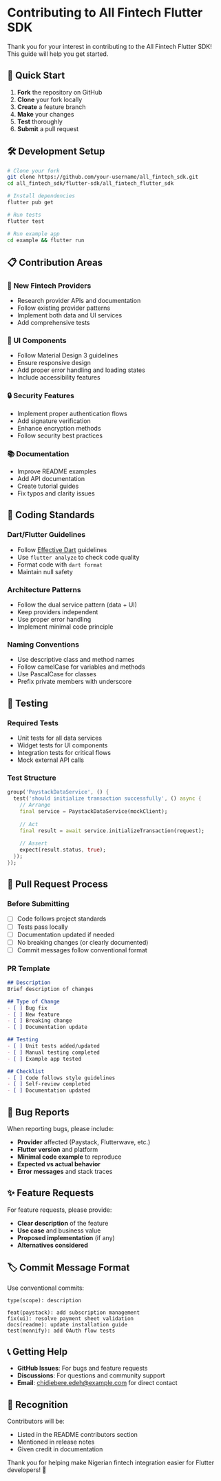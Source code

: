# Contributing to All Fintech Flutter SDK

Thank you for your interest in contributing to the All Fintech Flutter SDK! This guide will help you get started.

## 🚀 Quick Start

1. **Fork** the repository on GitHub
2. **Clone** your fork locally
3. **Create** a feature branch
4. **Make** your changes
5. **Test** thoroughly
6. **Submit** a pull request

## 🛠️ Development Setup

```bash
# Clone your fork
git clone https://github.com/your-username/all_fintech_sdk.git
cd all_fintech_sdk/flutter-sdk/all_fintech_flutter_sdk

# Install dependencies
flutter pub get

# Run tests
flutter test

# Run example app
cd example && flutter run
```

## 📋 Contribution Areas

### 🏦 **New Fintech Providers**
- Research provider APIs and documentation
- Follow existing provider patterns
- Implement both data and UI services
- Add comprehensive tests

### 🎨 **UI Components**
- Follow Material Design 3 guidelines
- Ensure responsive design
- Add proper error handling and loading states
- Include accessibility features

### 🔒 **Security Features**
- Implement proper authentication flows
- Add signature verification
- Enhance encryption methods
- Follow security best practices

### 📚 **Documentation**
- Improve README examples
- Add API documentation
- Create tutorial guides
- Fix typos and clarity issues

## 🎯 Coding Standards

### **Dart/Flutter Guidelines**
- Follow [Effective Dart](https://dart.dev/guides/language/effective-dart) guidelines
- Use `flutter analyze` to check code quality
- Format code with `dart format`
- Maintain null safety

### **Architecture Patterns**
- Follow the dual service pattern (data + UI)
- Keep providers independent
- Use proper error handling
- Implement minimal code principle

### **Naming Conventions**
- Use descriptive class and method names
- Follow camelCase for variables and methods
- Use PascalCase for classes
- Prefix private members with underscore

## 🧪 Testing

### **Required Tests**
- Unit tests for all data services
- Widget tests for UI components
- Integration tests for critical flows
- Mock external API calls

### **Test Structure**
```dart
group('PaystackDataService', () {
  test('should initialize transaction successfully', () async {
    // Arrange
    final service = PaystackDataService(mockClient);
    
    // Act
    final result = await service.initializeTransaction(request);
    
    // Assert
    expect(result.status, true);
  });
});
```

## 📝 Pull Request Process

### **Before Submitting**
- [ ] Code follows project standards
- [ ] Tests pass locally
- [ ] Documentation updated if needed
- [ ] No breaking changes (or clearly documented)
- [ ] Commit messages follow conventional format

### **PR Template**
```markdown
## Description
Brief description of changes

## Type of Change
- [ ] Bug fix
- [ ] New feature
- [ ] Breaking change
- [ ] Documentation update

## Testing
- [ ] Unit tests added/updated
- [ ] Manual testing completed
- [ ] Example app tested

## Checklist
- [ ] Code follows style guidelines
- [ ] Self-review completed
- [ ] Documentation updated
```

## 🐛 Bug Reports

When reporting bugs, please include:
- **Provider** affected (Paystack, Flutterwave, etc.)
- **Flutter version** and platform
- **Minimal code example** to reproduce
- **Expected vs actual behavior**
- **Error messages** and stack traces

## ✨ Feature Requests

For feature requests, please provide:
- **Clear description** of the feature
- **Use case** and business value
- **Proposed implementation** (if any)
- **Alternatives considered**

## 🏷️ Commit Message Format

Use conventional commits:
```
type(scope): description

feat(paystack): add subscription management
fix(ui): resolve payment sheet validation
docs(readme): update installation guide
test(monnify): add OAuth flow tests
```

## 📞 Getting Help

- **GitHub Issues**: For bugs and feature requests
- **Discussions**: For questions and community support
- **Email**: chidiebere.edeh@example.com for direct contact

## 🙏 Recognition

Contributors will be:
- Listed in the README contributors section
- Mentioned in release notes
- Given credit in documentation

Thank you for helping make Nigerian fintech integration easier for Flutter developers! 🚀
